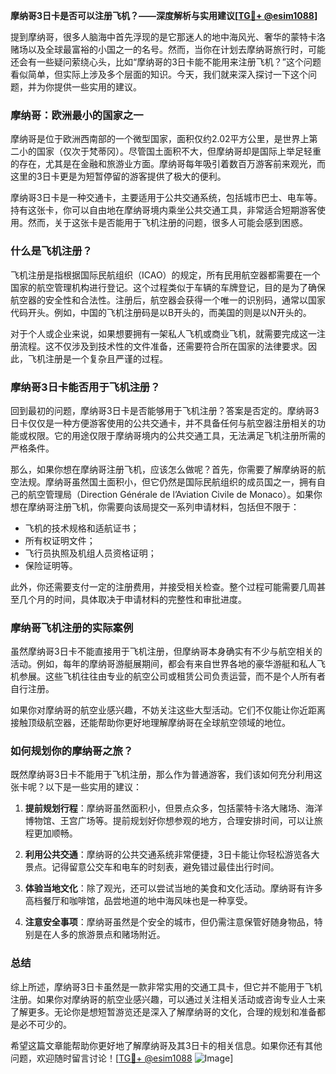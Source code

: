 **摩纳哥3日卡是否可以注册飞机？——深度解析与实用建议[[TG💪+ @esim1088](https://t.me/s/esim1088)]**

提到摩纳哥，很多人脑海中首先浮现的是它那迷人的地中海风光、奢华的蒙特卡洛赌场以及全球最富裕的小国之一的名号。然而，当你在计划去摩纳哥旅行时，可能还会有一些疑问萦绕心头，比如“摩纳哥的3日卡能不能用来注册飞机？”这个问题看似简单，但实际上涉及多个层面的知识。今天，我们就来深入探讨一下这个问题，并为你提供一些实用的建议。

### 摩纳哥：欧洲最小的国家之一

摩纳哥是位于欧洲西南部的一个微型国家，面积仅约2.02平方公里，是世界上第二小的国家（仅次于梵蒂冈）。尽管国土面积不大，但摩纳哥却是国际上举足轻重的存在，尤其是在金融和旅游业方面。摩纳哥每年吸引着数百万游客前来观光，而这里的3日卡更是为短暂停留的游客提供了极大的便利。

摩纳哥3日卡是一种交通卡，主要适用于公共交通系统，包括城市巴士、电车等。持有这张卡，你可以自由地在摩纳哥境内乘坐公共交通工具，非常适合短期游客使用。然而，关于这张卡是否能用于飞机注册的问题，很多人可能会感到困惑。

### 什么是飞机注册？

飞机注册是指根据国际民航组织（ICAO）的规定，所有民用航空器都需要在一个国家的航空管理机构进行登记。这个过程类似于车辆的车牌登记，目的是为了确保航空器的安全性和合法性。注册后，航空器会获得一个唯一的识别码，通常以国家代码开头。例如，中国的飞机注册码是以B开头的，而美国的则是以N开头的。

对于个人或企业来说，如果想要拥有一架私人飞机或商业飞机，就需要完成这一注册流程。这不仅涉及到技术性的文件准备，还需要符合所在国家的法律要求。因此，飞机注册是一个复杂且严谨的过程。

### 摩纳哥3日卡能否用于飞机注册？

回到最初的问题，摩纳哥3日卡是否能够用于飞机注册？答案是否定的。摩纳哥3日卡仅仅是一种方便游客使用的公共交通卡，并不具备任何与航空器注册相关的功能或权限。它的用途仅限于摩纳哥境内的公共交通工具，无法满足飞机注册所需的严格条件。

那么，如果你想在摩纳哥注册飞机，应该怎么做呢？首先，你需要了解摩纳哥的航空法规。摩纳哥虽然国土面积小，但它仍然是国际民航组织的成员国之一，拥有自己的航空管理局（Direction Générale de l’Aviation Civile de Monaco）。如果你想在摩纳哥注册飞机，你需要向该局提交一系列申请材料，包括但不限于：

- 飞机的技术规格和适航证书；
- 所有权证明文件；
- 飞行员执照及机组人员资格证明；
- 保险证明等。

此外，你还需要支付一定的注册费用，并接受相关检查。整个过程可能需要几周甚至几个月的时间，具体取决于申请材料的完整性和审批进度。

### 摩纳哥飞机注册的实际案例

虽然摩纳哥3日卡不能直接用于飞机注册，但摩纳哥本身确实有不少与航空相关的活动。例如，每年的摩纳哥游艇展期间，都会有来自世界各地的豪华游艇和私人飞机参展。这些飞机往往由专业的航空公司或租赁公司负责运营，而不是个人所有者自行注册。

如果你对摩纳哥的航空业感兴趣，不妨关注这些大型活动。它们不仅能让你近距离接触顶级航空器，还能帮助你更好地理解摩纳哥在全球航空领域的地位。

### 如何规划你的摩纳哥之旅？

既然摩纳哥3日卡不能用于飞机注册，那么作为普通游客，我们该如何充分利用这张卡呢？以下是一些实用的建议：

1. **提前规划行程**：摩纳哥虽然面积小，但景点众多，包括蒙特卡洛大赌场、海洋博物馆、王宫广场等。提前规划好你想参观的地方，合理安排时间，可以让旅程更加顺畅。
   
2. **利用公共交通**：摩纳哥的公共交通系统非常便捷，3日卡能让你轻松游览各大景点。记得留意公交车和电车的时刻表，避免错过最佳出行时间。

3. **体验当地文化**：除了观光，还可以尝试当地的美食和文化活动。摩纳哥有许多高档餐厅和咖啡馆，品尝地道的地中海风味也是一种享受。

4. **注意安全事项**：摩纳哥虽然是个安全的城市，但仍需注意保管好随身物品，特别是在人多的旅游景点和赌场附近。

### 总结

综上所述，摩纳哥3日卡虽然是一款非常实用的交通工具卡，但它并不能用于飞机注册。如果你对摩纳哥的航空业感兴趣，可以通过关注相关活动或咨询专业人士来了解更多。无论你是想短暂游览还是深入了解摩纳哥的文化，合理的规划和准备都是必不可少的。

希望这篇文章能帮助你更好地了解摩纳哥及其3日卡的相关信息。如果你还有其他问题，欢迎随时留言讨论！[[TG💪+ @esim1088](https://t.me/s/esim1088) ![Image](https://i.postimg.cc/4NQfJmqS/Snipaste-2025-05-13-00-14-12.png)]